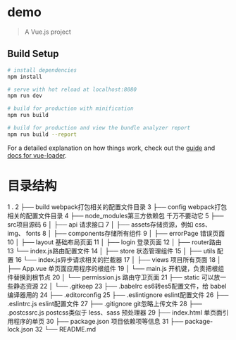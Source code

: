 # demo

> A Vue.js project

## Build Setup

``` bash
# install dependencies
npm install

# serve with hot reload at localhost:8080
npm run dev

# build for production with minification
npm run build

# build for production and view the bundle analyzer report
npm run build --report
```

For a detailed explanation on how things work, check out the [guide](http://vuejs-templates.github.io/webpack/) and [docs for vue-loader](http://vuejs.github.io/vue-loader).


# 目录结构
 1 .
 2 ├── build webpack打包相关的配置文件目录
 3 ├── config webpack打包相关的配置文件目录
 4 ├── node_modules第三方依赖包 千万不要动它
 5 ├── src项目源码
 6 │   ├── api 请求接口
 7 │   ├── assets存储资源，例如 css、 img、 fonts
 8 │   ├── components存储所有组件
 9 │   ├── errorPage 错误页面
10 │   ├── layout 基础布局页面
11 │   ├── login 登录页面
12 │   ├── router路由
13         └──  index.js路由配置文件
14 │   ├── store 状态管理组件
15 │   ├── utils 配置
16         └──  index.js异步请求相关的拦截器
17 │   ├── views 项目所有页面
18 │   ├── App.vue  单页面应用程序的根组件
19 │   └── main.js  开机键，负责把根组件替换到根节点
20 │   └── permission.js  路由守卫页面
21 ├── static  可以放一些静态资源
22 │   └── .gitkeep
23 ├── .babelrc  es6转es5配置文件，给 babel 编译器用的
24 ├── .editorconfig 
25 ├── .eslintignore  eslint配置文件
26 ├── .eslintrc.js  eslint配置文件
27 ├── .gitignore  git忽略上传文件
28 ├── .postcssrc.js  postcss类似于 less、sass 预处理器
29 ├── index.html  单页面引用程序的单页
30 ├── package.json 项目依赖项等信息
31 ├── package-lock.json
32 └── README.md
